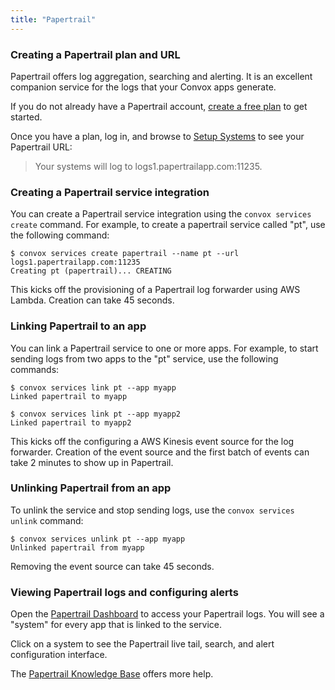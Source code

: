 ```yaml
---
title: "Papertrail"
---
```

### Creating a Papertrail plan and URL

Papertrail offers log aggregation, searching and alerting. It is an excellent companion service for the logs that your Convox apps generate.

If you do not already have a Papertrail account, [create a free plan](https://papertrailapp.com/) to get started.

Once you have a plan, log in, and browse to [Setup Systems](https://papertrailapp.com/systems/setup) to see your Papertrail URL:

> Your systems will log to logs1.papertrailapp.com:11235.

### Creating a Papertrail service integration

You can create a Papertrail service integration using the `convox services create` command. For example, to create a papertrail service called "pt", use the following command:

    $ convox services create papertrail --name pt --url logs1.papertrailapp.com:11235
    Creating pt (papertrail)... CREATING

This kicks off the provisioning of a Papertrail log forwarder using AWS Lambda. Creation can take 45 seconds.

### Linking Papertrail to an app

You can link a Papertrail service to one or more apps. For example, to start sending logs from two apps to the "pt" service, use the following commands:

    $ convox services link pt --app myapp
    Linked papertrail to myapp
    
    $ convox services link pt --app myapp2
    Linked papertrail to myapp2

This kicks off the configuring a AWS Kinesis event source for the log forwarder. Creation of the event source and the first batch of events can take 2 minutes to show up in Papertrail.

### Unlinking Papertrail from an app

To unlink the service and stop sending logs, use the `convox services unlink` command:

    $ convox services unlink pt --app myapp
    Unlinked papertrail from myapp

Removing the event source can take 45 seconds.

### Viewing Papertrail logs and configuring alerts

Open the [Papertrail Dashboard](https://papertrailapp.com/dashboard) to access your Papertrail logs. You will see a "system" for every app that is linked to the service.

Click on a system to see the Papertrail live tail, search, and alert configuration interface.

The [Papertrail Knowledge Base](http://help.papertrailapp.com/) offers more help.
